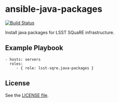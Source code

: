 ansible-java-packages
=====================

[![Build Status](https://travis-ci.org/lsst-sqre/ansible-java-packages.svg?branch=master)](https://travis-ci.org/lsst-sqre/ansible-java-packages)

Install java packages for LSST SQuaRE infrastructure.

Example Playbook
----------------

    - hosts: servers
      roles:
         - { role: lsst-sqre.java-packages }

License
-------

See the [LICENSE file](/LICENSE).
